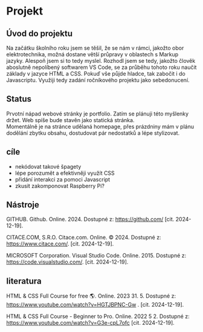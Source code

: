 <body>   
<h1>Projekt</h1>                         
<h2>Úvod do projektu</h2>
<p>
    Na začátku školního roku jsem se těšil, že se nám v rámci, jakožto obor elektrotechnika, možná dostane větší průpravy v oblastech s Markup jazyky. Alespoň jsem si to tedy myslel. Rozhodl jsem se tedy, jakožto člověk aboslutně nepolíbený softwarem VS Code, se za průběhu tohoto roku naučit základy v jazyce HTML a CSS. Pokuď vše půjde hladce, tak zabočit i do Javascriptu. Využiji tedy zadání ročníkového projektu jako sebedonucení.
</p>
<h2>Status</h2>
<p>Prvotní nápad webové stránky je portfolio. Zatím se plánuji této myšlenky držet. Web spíše bude stavěn jako statická stránka.<br>
Momentálně je na stránce udělaná homepage, přes prázdniny mám v plánu dodělání zbytku obsahu, dostudovat pár nedostatků a lépe stylizovat.
</p>
<h2>cíle</h2>
<ul>
    <li>nekódovat takové špagety</li>
    <li>lépe porozumět a efektivněji využít CSS</li>
    <li>přidání interakci za pomoci Javascript</li>
    <li>zkusit zakomponovat Raspberry Pi?</li>
</ul>
<h2>Nástroje</h2>
<p>GITHUB. Github. Online. 2024. Dostupné z: <a href="https://github.com/">https://github.com/</a> [cit. 2024-12-19].<br></p>
<p>CITACE.COM, S.R.O. Citace.com. Online. © 2024. Dostupné z: <a href="https://www.citace.com/">https://www.citace.com/</a>. [cit. 2024-12-19].</p>
<p>MICROSOFT Corporation. Visual Studio Code. Online. 2015. Dostupné z: <a href="https://code.visualstudio.com/">https://code.visualstudio.com/</a>. [cit. 2024-12-19].</p>

<h2>literatura</h2>
<p>HTML & CSS Full Course for free 🌎. Online. 2023 31. 5. Dostupné z: <a href="https://www.youtube.com/watch?v=HGTJBPNC-Gw">https://www.youtube.com/watch?v=HGTJBPNC-Gw</a> . [cit. 2024-12-19].</p>
<p>HTML & CSS Full Course - Beginner to Pro. Online. 2022 5 2. Dostupné z: <a href="https://www.youtube.com/watch?v=G3e-cpL7ofc".>https://www.youtube.com/watch?v=G3e-cpL7ofc</a> [cit. 2024-12-19].</p>
</body>
